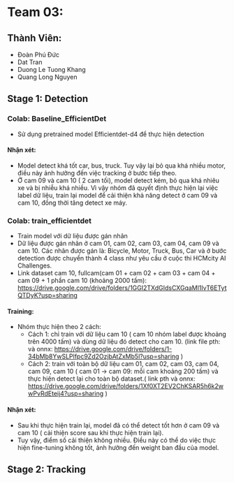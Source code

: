 # Team 03:
## Thành Viên:
* Đoàn Phú Đức
* Dat Tran
* Duong Le Tuong Khang
* Quang Long Nguyen

## Stage 1: Detection
### Colab: Baseline_EfficientDet
* Sử dụng pretrained model Efficientdet-d4 để thực hiện detection
#### Nhận xét:
* Model detect khá tốt car, bus, truck. Tuy vậy lại bỏ qua khá nhiều motor, điều này ảnh hưởng đến việc tracking ở bước tiếp theo.
* Ở cam 09 và cam 10 ( 2 cam tối), model detect kém, bỏ qua khá nhiêu xe và bị nhiễu khá nhiều. Vì vậy nhóm đã quyết định thực hiện lại việc label dữ liệu, train lại model để cải thiện khả năng detect ở cam 09 và cam 10, đồng thời tăng detect xe máy.


### Colab: train_efficientdet
* Train model với dữ liệu được gán nhãn  
* Dữ liệu được gán nhãn ở cam 01, cam 02, cam 03, cam 04, cam 09 và cam 10. Các nhãn được gán là: Bicycle, Motor, Truck, Bus, Car và ở bước detection được chuyển thành 4 class như yêu cầu ở cuộc thi HCMcity AI Challenges.
* Link dataset cam 10, fullcam(cam 01 + cam 02 + cam 03 + cam 04 + cam 09 + 1 phần cam 10 (khoảng 2000 tấm): https://drive.google.com/drive/folders/1GGI2TXdGIdsCXGqaMl1IvT6ETytQTDyK?usp=sharing

#### Training:
* Nhóm thực hiện theo 2 cách:
  * Cách 1: chỉ train với dữ liệu cam 10 ( cam 10 nhóm label được khoảng trên 4000 tấm) và dùng dữ liệu đó detect cho cam 10. (link file pth: và onnx: https://drive.google.com/drive/folders/1-34bMb8YwSLPlfpc9Zd2OzjbAtZxMb5l?usp=sharing )
  * Cách 2: train với toàn bộ dữ liệu cam 01, cam 02, cam 03, cam 04, cam 09, cam 10 ( cam 01 -> cam 09: mỗi cam khoảng 200 tấm) và thực hiện detect lại cho toàn bộ dataset.(
  link pth và onnx: https://drive.google.com/drive/folders/1Xf0XT2EV2ChKSAR5h6k2wwPvRdEteij4?usp=sharing )
#### Nhận xét:
* Sau khi thực hiện train lại, model đã có thể detect tốt hơn ở cam 09 và cam 10 ( cải thiện score sau khi thực hiện train lại).
* Tuy vậy, điểm số cải thiện không nhiều. Điều này có thể do việc thực hiện fine-tuning không tốt, ảnh hưởng đến weight ban đầu của model. 
## Stage 2: Tracking
